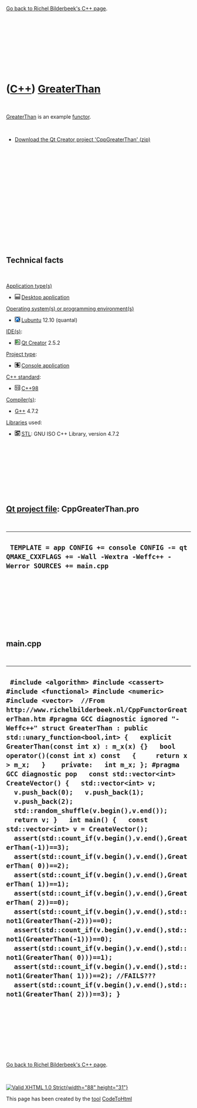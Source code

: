 

[Go back to Richel Bilderbeek's C++ page](Cpp.htm).

 

 

 

 

 

([C++](Cpp.htm)) [GreaterThan](CppGreaterThan.htm)
==================================================

 

[GreaterThan](CppGreaterThan.htm) is an example
[functor](CppFunctor.htm).

 

-   [Download the Qt Creator project
    'CppGreaterThan' (zip)](CppGreaterThan.zip)

 

 

 

 

 

 

 

 

 

Technical facts
---------------

 

[Application type(s)](CppApplication.htm)

-   ![Desktop](PicDesktop.png) [Desktop
    application](CppDesktopApplication.htm)

[Operating system(s) or programming environment(s)](CppOs.htm)

-   ![Lubuntu](PicLubuntu.png) [Lubuntu](CppLubuntu.htm) 12.10 (quantal)

[IDE(s)](CppIde.htm):

-   ![Qt Creator](PicQtCreator.png) [Qt Creator](CppQtCreator.htm) 2.5.2

[Project type](CppQtProjectType.htm):

-   ![console](PicConsole.png) [Console
    application](CppConsoleApplication.htm)

[C++ standard](CppStandard.htm):

-   ![C++98](PicCpp98.png) [C++98](Cpp98.htm)

[Compiler(s)](CppCompiler.htm):

-   [G++](CppGpp.htm) 4.7.2

[Libraries](CppLibrary.htm) used:

-   ![STL](PicStl.png) [STL](CppStl.htm): GNU ISO C++ Library, version
    4.7.2

 

 

 

 

 

[Qt project file](CppQtProjectFile.htm): CppGreaterThan.pro
-----------------------------------------------------------

 

  -----------------------------------------------------------------------------------------------------------------------
  ` TEMPLATE = app CONFIG += console CONFIG -= qt QMAKE_CXXFLAGS += -Wall -Wextra -Weffc++ -Werror SOURCES += main.cpp`
  -----------------------------------------------------------------------------------------------------------------------

 

 

 

 

 

main.cpp
--------

 

  ----------------------------------------------------------------------------------------------------------------------------------------------------------------------------------------------------------------------------------------------------------------------------------------------------------------------------------------------------------------------------------------------------------------------------------------------------------------------------------------------------------------------------------------------------------------------------------------------------------------------------------------------------------------------------------------------------------------------------------------------------------------------------------------------------------------------------------------------------------------------------------------------------------------------------------------------------------------------------------------------------------------------------------------------------------------------------------------------------------------------------------------------------------------------------------------------------------------------------------------------------------------------------------------------------------------------------------------------------------
  ` #include <algorithm> #include <cassert> #include <functional> #include <numeric> #include <vector>  //From http://www.richelbilderbeek.nl/CppFunctorGreaterThan.htm #pragma GCC diagnostic ignored "-Weffc++" struct GreaterThan : public std::unary_function<bool,int> {   explicit GreaterThan(const int x) : m_x(x) {}   bool operator()(const int x) const   {     return x > m_x;   }    private:   int m_x; }; #pragma GCC diagnostic pop   const std::vector<int> CreateVector() {   std::vector<int> v;   v.push_back(0);   v.push_back(1);   v.push_back(2);   std::random_shuffle(v.begin(),v.end());   return v; }   int main() {   const std::vector<int> v = CreateVector();   assert(std::count_if(v.begin(),v.end(),GreaterThan(-1))==3);   assert(std::count_if(v.begin(),v.end(),GreaterThan( 0))==2);   assert(std::count_if(v.begin(),v.end(),GreaterThan( 1))==1);   assert(std::count_if(v.begin(),v.end(),GreaterThan( 2))==0);    assert(std::count_if(v.begin(),v.end(),std::not1(GreaterThan(-2)))==0);   assert(std::count_if(v.begin(),v.end(),std::not1(GreaterThan(-1)))==0);   assert(std::count_if(v.begin(),v.end(),std::not1(GreaterThan( 0)))==1);   assert(std::count_if(v.begin(),v.end(),std::not1(GreaterThan( 1)))==2); //FAILS???   assert(std::count_if(v.begin(),v.end(),std::not1(GreaterThan( 2)))==3); }`
  ----------------------------------------------------------------------------------------------------------------------------------------------------------------------------------------------------------------------------------------------------------------------------------------------------------------------------------------------------------------------------------------------------------------------------------------------------------------------------------------------------------------------------------------------------------------------------------------------------------------------------------------------------------------------------------------------------------------------------------------------------------------------------------------------------------------------------------------------------------------------------------------------------------------------------------------------------------------------------------------------------------------------------------------------------------------------------------------------------------------------------------------------------------------------------------------------------------------------------------------------------------------------------------------------------------------------------------------------------------

 

 

 

 

 

[Go back to Richel Bilderbeek's C++ page](Cpp.htm).



 

[![Valid XHTML 1.0 Strict](valid-xhtml10.png){width="88"
height="31"}](http://validator.w3.org/check?uri=referer)

This page has been created by the [tool](Tools.htm)
[CodeToHtml](ToolCodeToHtml.htm)

